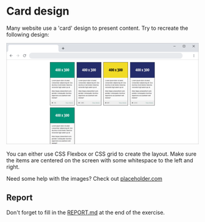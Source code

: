 # Card design

Many website use a 'card' design to present content. Try to recreate the following design:

![Card design example](img/example.png)

You can either use CSS Flexbox or CSS grid to create the layout.
Make sure the items are centered on the screen with some whitespace to the left and right.

Need some help with the images? Check out [placeholder.com](https://placeholder.com/)

## Report

Don't forget to fill in the [REPORT.md](REPORT.md) at the end of the exercise.
